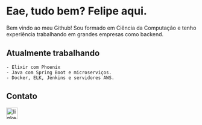 # Eae, tudo bem? Felipe aqui.

Bem vindo ao meu Github! Sou formado em Ciência da Computação e tenho experiência trabalhando em grandes empresas como backend.

## Atualmente trabalhando
    - Elixir com Phoenix
    - Java com Spring Boot e microserviços.
    - Docker, ELK, Jenkins e servidores AWS.

## Contato
[<img align="left" alt="linkedin" width="30px" src="https://img.icons8.com/ios/50/000000/linkedin.png"/>][linkedin]

[linkedin]: https://www.linkedin.com/in/felipe-siqueira-197116119



